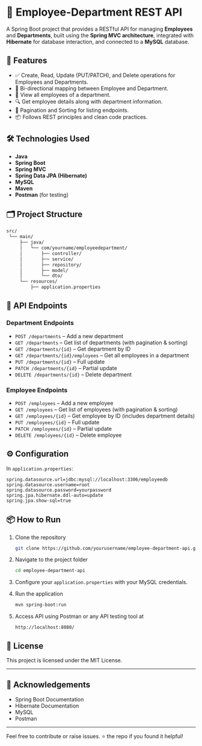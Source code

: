 # 🏢 Employee-Department REST API

A Spring Boot project that provides a RESTful API for managing **Employees** and **Departments**, built using the **Spring MVC architecture**, integrated with **Hibernate** for database interaction, and connected to a **MySQL** database.

## 📌 Features

- ✅ Create, Read, Update (PUT/PATCH), and Delete operations for Employees and Departments.
- 🔁 Bi-directional mapping between Employee and Department.
- 📄 View all employees of a department.
- 🔍 Get employee details along with department information.
- 📑 Pagination and Sorting for listing endpoints.
- 📦 Follows REST principles and clean code practices.

## 🛠️ Technologies Used

- **Java**
- **Spring Boot**
- **Spring MVC**
- **Spring Data JPA (Hibernate)**
- **MySQL**
- **Maven**
- **Postman** (for testing)

## 🗂️ Project Structure

```bash
src/
 └── main/
     ├── java/
     │   └── com/yourname/employeedepartment/
     │       ├── controller/
     │       ├── service/
     │       ├── repository/
     │       ├── model/
     │       └── dto/
     └── resources/
         ├── application.properties
````

## 🔗 API Endpoints

### Department Endpoints

* `POST /departments` – Add a new department
* `GET /departments` – Get list of departments (with pagination & sorting)
* `GET /departments/{id}` – Get department by ID
* `GET /departments/{id}/employees` – Get all employees in a department
* `PUT /departments/{id}` – Full update
* `PATCH /departments/{id}` – Partial update
* `DELETE /departments/{id}` – Delete department

### Employee Endpoints

* `POST /employees` – Add a new employee
* `GET /employees` – Get list of employees (with pagination & sorting)
* `GET /employees/{id}` – Get employee by ID (includes department details)
* `PUT /employees/{id}` – Full update
* `PATCH /employees/{id}` – Partial update
* `DELETE /employees/{id}` – Delete employee

## ⚙️ Configuration

In `application.properties`:

```properties
spring.datasource.url=jdbc:mysql://localhost:3306/employeedb
spring.datasource.username=root
spring.datasource.password=yourpassword
spring.jpa.hibernate.ddl-auto=update
spring.jpa.show-sql=true
```

## 📦 How to Run

1. Clone the repository

   ```bash
   git clone https://github.com/yourusername/employee-department-api.git
   ```

2. Navigate to the project folder

   ```bash
   cd employee-department-api
   ```

3. Configure your `application.properties` with your MySQL credentials.

4. Run the application

   ```bash
   mvn spring-boot:run
   ```

5. Access API using Postman or any API testing tool at

   ```
   http://localhost:8080/
   ```

## 📝 License

This project is licensed under the MIT License.

---

## 🙌 Acknowledgements

* Spring Boot Documentation
* Hibernate Documentation
* MySQL
* Postman

---

Feel free to contribute or raise issues. ⭐ the repo if you found it helpful!
